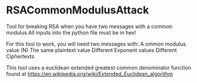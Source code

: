 # RSACommonModulusAttack
Tool for breaking RSA when you have two messages with a common modulus
All inputs into the python file must be in hex!

For this tool to work, you will need two messages with:
    A ommon modulus value (N)
    The same plaintext value
    Different Exponent values
    Different Ciphertexts

This tool uses a euclidean extended greatest common denominator function found at https://en.wikipedia.org/wiki/Extended_Euclidean_algorithm

